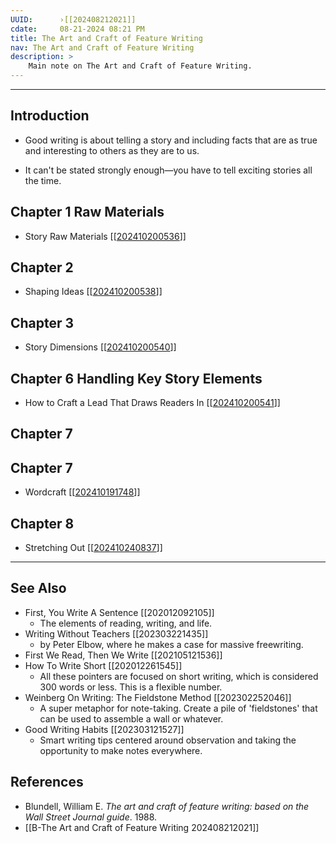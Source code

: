 ```yaml
---
UUID:      ›[[202408212021]] 
cdate:     08-21-2024 08:21 PM 
title: The Art and Craft of Feature Writing
nav: The Art and Craft of Feature Writing
description: >
    Main note on The Art and Craft of Feature Writing.
---
```


---


## Introduction
- Good writing is about telling a story and including facts that are as true and interesting to others as they are to us. 

- It can't be stated strongly enough—you have to tell exciting stories all the time.

## Chapter 1 Raw Materials
- Story Raw Materials [[[202410200536](202410200536.md)]]
## Chapter 2 
- Shaping Ideas [[[202410200538](202410200538.md)]]
## Chapter 3
- Story Dimensions [[[202410200540](202410200540.md)]]
## Chapter 6 Handling Key Story Elements
- How to Craft a Lead That Draws Readers In [[[202410200541](202410200541.md)]]
## Chapter 7
## Chapter 7
- Wordcraft [[[202410191748](202410191748.md)]]
## Chapter 8
- Stretching Out [[[202410240837](202410240837.md)]]
  

----------------------------------
## See Also
- First, You Write A Sentence [[202012092105]]
     * The elements of reading, writing, and life.
- Writing Without Teachers [[202303221435]]
     * by Peter Elbow, where he makes a case for massive freewriting.
- First We Read, Then We Write [[202105121536]]
- How To Write Short [[202012261545]]
     * All these pointers are focused on short writing, which is considered 300 words or less. This is a flexible number.
- Weinberg On Writing: The Fieldstone Method [[202302252046]]
     * A super metaphor for note-taking. Create a pile of 'fieldstones' that can be used to assemble a wall or whatever.
- Good Writing Habits [[202303121527]]
     * Smart writing tips centered around observation and taking the opportunity to make notes everywhere.

## References
- Blundell, William E. _The art and craft of feature writing: based on the Wall Street Journal guide_. 1988. 
- [[B-The Art and Craft of Feature Writing 202408212021]]